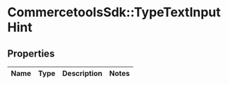 # CommercetoolsSdk::TypeTextInputHint

## Properties
Name | Type | Description | Notes
------------ | ------------- | ------------- | -------------

